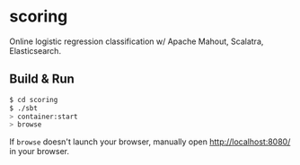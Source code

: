 # scoring #

Online logistic regression classification w/ Apache Mahout, Scalatra, Elasticsearch.

## Build & Run ##

```sh
$ cd scoring
$ ./sbt
> container:start
> browse
```

If `browse` doesn't launch your browser, manually open [http://localhost:8080/](http://localhost:8080/) in your browser.
